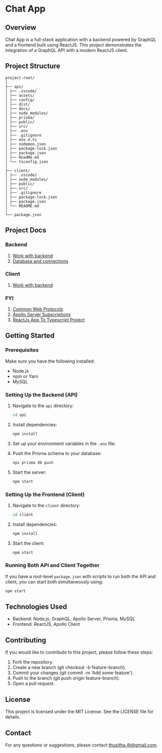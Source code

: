 # Chat App

## Overview
Chat App is a full-stack application with a backend powered by GraphQL and a frontend built using ReactJS. This project demonstrates the integration of a GraphQL API with a modern ReactJS client.

## Project Structure
```
project-root/
│
├── api/
│ ├── .vscode/
│ ├── assets/
│ ├── config/
│ ├── dist/
│ ├── docs/
│ ├── node_modules/
│ ├── prisma/
│ ├── public/
│ ├── src/
│ ├── .env
│ ├── .gitignore
│ ├── env.d.ts
│ ├── nodemon.json
│ ├── package-lock.json
│ ├── package.json
│ ├── ReadMe.md
│ └── tsconfig.json
│
├── client/
│ ├── .vscode/
│ ├── node_modules/
│ ├── public/
│ ├── src/
│ ├── .gitignore
│ ├── package-lock.json
│ ├── package.json
│ └── README.md
│
└── package.json
```

## Project Docs

### Backend

1. [Work with backend](./server/ReadMe.md)
2. [Database and connections](./server/docs/Databases.md)

### Client  
1. [Work with backend](./server/ReadMe.md)

### FYI
1. [Common Web Protocols](./docs/CommonWebProtocols.md)
2. [Apollo Server Subscriptions](./docs/ApolloServerSubscriptions.md)
2. [ReactJs App To Typescript Project](./docs/ReactJsAppToTypescriptProject.md)

## Getting Started

### Prerequisites

Make sure you have the following installed:

- Node.js
- npm or Yarn
- MySQL

### Setting Up the Backend (API)

1. Navigate to the `api` directory:

    ```bash
    cd api
    ```

2. Install dependencies:

    ```bash
    npm install
    ```

3. Set up your environment variables in the `.env` file.

4. Push the Prisma schema to your database:

    ```bash
    npx prisma db push
    ```

5. Start the server:

    ```bash
    npm start
    ```

### Setting Up the Frontend (Client)

1. Navigate to the `client` directory:

    ```bash
    cd client
    ```

2. Install dependencies:

    ```bash
    npm install
    ```

3. Start the client:

    ```bash
    npm start
    ```

### Running Both API and Client Together

If you have a root-level `package.json` with scripts to run both the API and client, you can start both simultaneously using:

```bash
npm start
```

## Technologies Used
- Backend: Node.js, GraphQL, Apollo Server, Prisma, MySQL
- Frontend: ReactJS, Apollo Client

## Contributing
If you would like to contribute to this project, please follow these steps:

1. Fork the repository.
2. Create a new branch (git checkout -b feature-branch).
3. Commit your changes (git commit -m 'Add some feature').
4. Push to the branch (git push origin feature-branch).
5. Open a pull request.

## License
This project is licensed under the MIT License. See the LICENSE file for details.

## Contact
For any questions or suggestions, please contact thusitha.4t@gmail.com.
